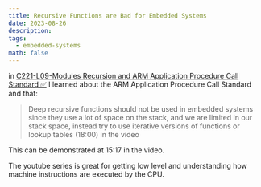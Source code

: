 ```yaml
---
title: Recursive Functions are Bad for Embedded Systems
date: 2023-08-26
description: 
tags:
  - embedded-systems
math: false
---
```


in [C221-L09-Modules Recursion and ARM Application Procedure Call Standard ✅](C221-L09-Modules%20Recursion%20and%20ARM%20Application%20Procedure%20Call%20Standard%20✅) I learned about the ARM Application Procedure Call Standard and that:

> Deep recursive functions should not be used in embedded systems since they use a lot of space on the stack, and we are limited in our stack space, instead try to use iterative versions of functions or lookup tables (18:00) in the video

This can be demonstrated at 15:17 in the video.

The youtube series is great for getting low level and understanding how machine instructions are executed by the CPU. 
